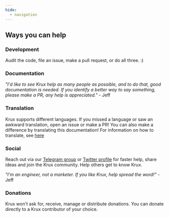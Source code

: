 ```yaml
---
hide:
  - navigation
---
```


## Ways you can help
### Development
Audit the code, file an issue, make a pull request, or do all three. :)

### Documentation
*"I'd like to see Krux help as many people as possible, and to do that, good documentation is needed. If you identify a better way to say something, please make a PR, any help is appreciated."* - Jeff

### Translation
Krux supports different languages. If you missed a language or saw an awkward translation, open an issue or make a PR! You can also make a difference by translating this documentation! For information on how to translate, see [here](https://github.com/selfcustody/krux/blob/main/i18n/README.md#translation)

### Social
Reach out via our [Telegram group](https://t.me/SC_Krux) or [Twitter profile](https://twitter.com/selfcustodykrux) for faster help, share ideas and join the Krux community.
Help others get to know Krux.

*"I'm an engineer, not a marketer. If you like Krux, help spread the word!"* - Jeff

### Donations

Krux won't ask for, receive, manage or distribute donations. You can donate directly to a Krux contributor of your choice.
